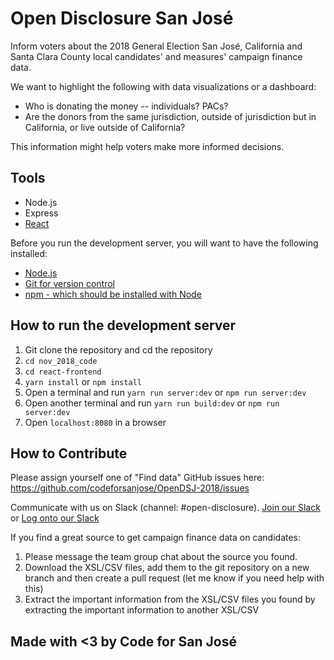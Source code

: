 # Open Disclosure San José

Inform voters about the 2018 General Election San José, California and Santa Clara County local candidates' and measures' campaign finance data. 

We want to highlight the following with data visualizations or a dashboard: 
- Who is donating the money -- individuals? PACs? 
- Are the donors from the same jurisdiction, outside of jurisdiction but in California, or live outside of California? 

This information might help voters make more informed decisions.

## Tools
- Node.js
- Express
- [React](https://reactjs.org/)

Before you run the development server, you will want to have the following installed:
- [Node.js](https://nodejs.org/en/)
- [Git for version control](https://git-scm.com/)
- [npm - which should be installed with Node](https://www.npmjs.com/get-npm)
 
## How to run the development server
1. Git clone the repository and cd the repository
2. ```cd nov_2018_code``` 
3. ```cd react-frontend```
4. ```yarn install``` or ```npm install```
5. Open a terminal and run ```yarn run server:dev``` or ```npm run server:dev```
6. Open another terminal and run ```yarn run build:dev``` or ```npm run server:dev```
7. Open ```localhost:8080``` in a browser

## How to Contribute
Please assign yourself one of "Find data" GitHub issues here:
https://github.com/codeforsanjose/OpenDSJ-2018/issues

Communicate with us on Slack (channel: #open-disclosure). 
[Join our Slack](https://slackin-c4sj.herokuapp.com/) or [Log onto our Slack](https://codeforsanjose.slack.com)

If you find a great source to get campaign finance data on candidates:
1. Please message the team group chat about the source you found.
2. Download the XSL/CSV files, add them to the git repository on a new branch and then create a pull request (let me know if you need help with this)
3. Extract the important information from the XSL/CSV files you found by extracting the important information to another XSL/CSV

## Made with <3 by Code for San José
